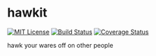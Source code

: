 hawkit
=
[![MIT License](https://img.shields.io/badge/license-MIT-yellow.svg)](https://opensource.org/licenses/MIT)
[![Build Status](https://img.shields.io/travis/bhanderson/hawkit.svg)](https://travis-ci.org/bhanderson/hawkit)
[![Coverage Status](https://coveralls.io/repos/github/bhanderson/hawkit/badge.svg?branch=master)](https://coveralls.io/github/bhanderson/hawkit?branch=master)

hawk your wares off on other people
